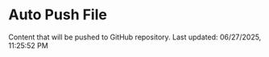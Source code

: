 # Auto Push File

Content that will be pushed to GitHub repository.
Last updated: 06/27/2025, 11:25:52 PM